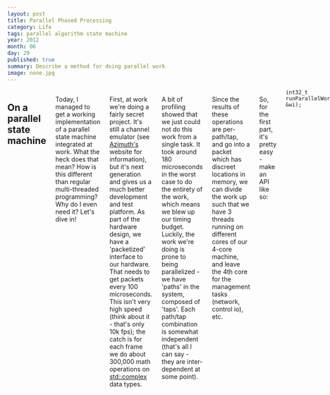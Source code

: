 ```yaml
---
layout: post
title: Parallel Phased Processing
category: Life
tags: parallel algorithm state machine
year: 2012
month: 06
day: 29
published: true
summary: Describe a method for doing parallel work
image: none.jpg
---
```


<div class="row">
   <div class="span9 columns">
      <h2>On a parallel state machine</h2>
      <p>Today, I managed to get a working implementation of a parallel state machine integrated at work. What the heck does that mean? How is this different than regular multi-threaded programming? Why do I even need it? Let's dive in!</p>
      <p>First, at work we're doing a fairly secret project. It's still a channel emulator (see <a href="http://www.azimuthsystems.com">Azimuth's</a> website for information), but it's next generation and gives us a much better development and test platform. As part of the hardware design, we have a 'packetized' interface to our hardware. That needs to get packets every 100 microseconds. This isn't very high speed (think about it - that's only 10k fps); the catch is for each frame we do about 300,000 math operations on <u>std::complex</u> data types.</p>
      <p>A bit of profiling showed that we just could not do this work from a single task. It took around 180 microseconds in the worst case to do the entirety of the work, which means we blew up our timing budget. Luckily, the work we're doing is prone to being parallelized - we have 'paths' in the system, composed of 'taps'. Each path/tap combination is somewhat independent (that's all I can say - they are inter-dependent at some point).</p>
      <p>Since the results of these operations are per-path/tap, and go into a packet which has discreet locations in memory, we can divide the work up such that we have 3 threads running on different cores of our 4-core machine, and leave the 4th core for the management tasks (network, control io), etc.</p>
      <p>So, for the first part, it's pretty easy - make an API like so:</p>
      <code>int32_t runParallelWork(work_item_t &wi);</code>
      <p>Each thread looks like a loop with code that looks like the following:</p>
      <pre class="prettyprint">
void threadEntry(*arg)
{
    while(arg->work_ready)
    {
        work_item_t wi = getworkitem(arg);
        runParallelWork(wi);
    }
}
      </pre>
      <p>Cool, looks okay, but the problem is this - threads will just run without regard to whether or not memory is ready to read. What do I mean by this? Let's assume the existence of a chunk of packet memory <i>P</i>. This memory represents a descriptor where the output to the hardware would go. Let's assume something about this memory: it is shared with the hardware.</p>
      <p>What does that mean? <i>P</i> is a chunk of memory which is partitioned as a 'packet,' which has a single bit flag that indicates whether the memory is ready for reading by the hardware (think of it as a hardware ring buffer). How can I know whether all the threads are complete and this particular packet of memory is available?</p>
      <p>It turns out the synchronization required here is very tricky. If I just use a counting semaphore and a system call, I introduce indeterminate behavior into the system. One or more threads could spend more time getting switched in/out than we have available. But - synchronization <b>MUST</b> occur. Without at least one synchronization point the threads will clobber each other, and we can't guarantee that we know memory is available.</p>
      <p>There are a few ways to fix this issue, but the one I chose is to use batching with synchronization points governing the system.</p>
      <p>Let's start with the batching explanation because it's the simplest. It turns out that there is a bit of time we'll need to wait. Because the hardware consumes packets at 100uS in this system, and I'm looking at no more than 50uS per frame - I'll clearly run out of packets before the system is ready to continue. Rather than letting the system free-spin, it would be a good use of resources to wait until some number of packets (let's pick 20) become available. Since we want to wait for that condition, and we have a time guarantee around it, we can introduce a sleep for some number of time (I chose 450uS), wake and poll for the number of batched packets. While there are enough packets to make up a batch, we process a batch.</p>
      <p>This means we amortize the cost of our 450uS across the number of batches available. We still pay for the time, but the per-packet cost is very low, since it's spread over a group.</p>
      <p>Great! We've figured out how to give time back to the system to do other processing - but we still have to figure out how to indicate that the work is done.</p>
      <p>Here's where the sync points come in: I devised a formula to mathematically prove to each thread where the others were in the synchronization.</p>
      <p>Let <b>N</b> equal the number of actors in the parallel system (in our case 3), and let <b>S</b> be the number of parallel work sync-points where the threads need to serialize, and finally let <b>C</b> be the number of single-worker sync points. To determine whether or not an individual thread needs to progress beyond the current phase, it will:</p>
      <ol>
          <li>First, perform the actions required during this phase</li>
          <li>Second, increment the phase counter to indicate it has completed the phase</li>
          <li>Third, wait until the counter value is equal to <b>S</b> <b>times</b> <b>N</b> <b>+</b> <b>C</b>.</li>
      </ol>
      <p>So, the loop would look something like:</p>
      <pre class="prettyprint">
{
    phase1();
    atomic_inc_phase_counter();
    while(barrier_read(phase_counter) < ((NUM_THREADS * 1) + C)) yield();
    phase2();
    atomic_inc_phase_counter();
    while(barrier_read(phase_counter) < ((NUM_THREADS * 2) + C)) yield();
    // ...
}
      </pre>
      <p>This means that, for instance, when the threads have progressed to phase 2, they will all do so at once. Since the phases are generally multiplicative they won't collide mathematically with another phase. The yields are wait points (meaning we are not <i>Wait-Free</i>, but I'd figure that would be obvious since threads do need to wait for others to catch up).</p>
      <p>While the non-special points might be understandable, what the heck is <b>C</b>?</p>
      <p>There may be actions that only a single thread can undertake. This requires an operation called <u>atomic_barrier_cmpxchg</u>, which will allow a single thread to obtain the critical section 'lock', and let the other threads skip the work required. That means something like:</p>
      <pre class="prettyprint">
{
    if(X+1 == atomic_barrier_cmpxchg(phase_counter, X, X+1))
    {
        phase_X();
        atomic_inc_phase_counter();
    }
    atomic_inc_phase_counter();
    while(barrier_read(phase_counter) < ((NUM_THREADS * X) + 1)) yield();
    //...
}
      </pre>
      <p>Phase_X() in this case might be (for instance) "Grab 20 packets from the queue"</p>
      <p>There's one final piece to the puzzle: <i>Resetting the phase counter</i></p>
      <p>This is a delicate operation. The biggest issue is what happens when the main thread resets the phase counter to 0, but then immediately starts executing on the next batch. In that case, the while loop <code>while(barrier_read(phase_counter) < ((NUM_THREADS * X) + 1)) yield();</code> will continue to execute. So, we make a special exception for when the phase counter has looped around: <code>while(barrier_read(phase_counter) > (NUM_THREADS * (X-1)+1) && barrier_read(phase_counter) < ((NUM_THREADS * X) + 1)) yield();</code></p>
      <p>I've had the above psuedo code running for two weeks straight - the checksums have proved out that the code, as implemented on the chip we use, has not raced yet. Hopefully, this would be useful for others to think about in the future.</p>
   </div>
</div>
